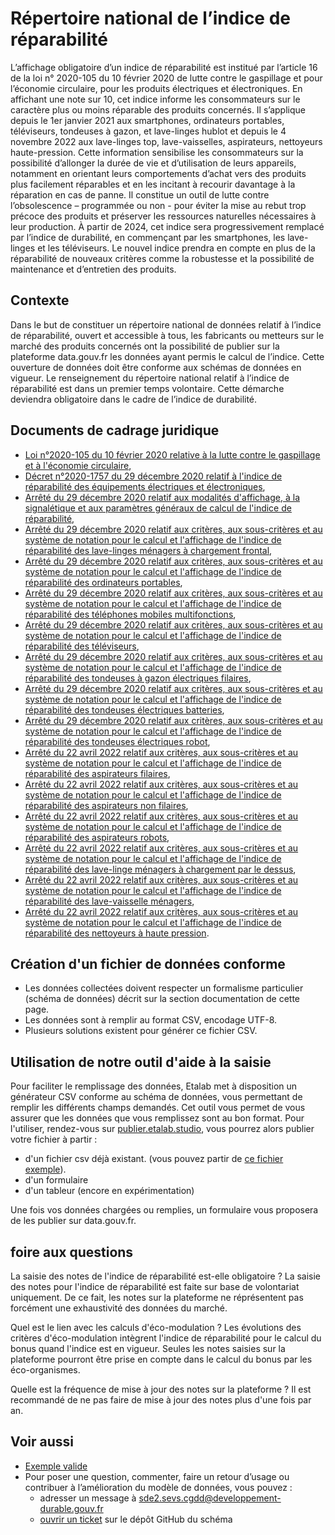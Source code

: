 # Répertoire national de l’indice de réparabilité

L’affichage obligatoire d’un indice de réparabilité est institué par l’article 16 de la loi n° 2020-105 du 10 février 2020 de lutte contre le gaspillage et pour l’économie circulaire, pour les produits électriques et électroniques. En affichant une note sur 10, cet indice informe les consommateurs sur le caractère plus ou moins réparable des produits concernés. Il s’applique depuis le 1er janvier 2021 aux smartphones, ordinateurs portables, téléviseurs, tondeuses à gazon, et lave-linges hublot et depuis le 4 novembre 2022 aux lave-linges top, lave-vaisselles, aspirateurs, nettoyeurs haute-pression.
Cette information sensibilise les consommateurs sur la possibilité d’allonger la durée de vie et d’utilisation de leurs appareils, notamment en orientant leurs comportements d’achat vers des produits plus facilement réparables et en les incitant à recourir davantage à la réparation en cas de panne.
Il constitue un outil de lutte contre l’obsolescence – programmée ou non - pour éviter la mise au rebut trop précoce des produits et préserver les ressources naturelles nécessaires à leur production.
À partir de 2024, cet indice sera progressivement remplacé par l’indice de durabilité, en commençant par les smartphones, les lave-linges et les téléviseurs. Le nouvel indice prendra en compte en plus de la réparabilité de nouveaux critères comme la robustesse et la possibilité de maintenance et d’entretien des produits.

## Contexte
Dans le but de constituer un répertoire national de données relatif à l’indice de réparabilité, ouvert et accessible à tous, les fabricants ou metteurs sur le marché des produits concernés ont la possibilité de publier sur la plateforme data.gouv.fr les données ayant permis le calcul de l’indice. Cette ouverture de données doit être conforme aux schémas de données en vigueur.
Le renseignement du répertoire national relatif à l’indice de réparabilité est dans un premier temps volontaire. Cette démarche deviendra obligatoire dans le cadre de l’indice de durabilité.

## Documents de cadrage juridique
- [Loi n°2020-105 du 10 février 2020 relative à la lutte contre le gaspillage et à l'économie circulaire](https://www.legifrance.gouv.fr/loda/id/JORFTEXT000041553759),
- [Décret n°2020-1757 du 29 décembre 2020 relatif à l'indice de réparabilité des équipements électriques et électroniques](https://www.legifrance.gouv.fr/jorf/id/JORFTEXT000042837821),
- [Arrêté du 29 décembre 2020 relatif aux modalités d'affichage, à la signalétique et aux paramètres généraux de calcul de l'indice de réparabilité](https://www.legifrance.gouv.fr/jorf/id/JORFTEXT000042838100),
- [Arrêté du 29 décembre 2020 relatif aux critères, aux sous-critères et au système de notation pour le calcul et l'affichage de l'indice de réparabilité des lave-linges ménagers à chargement frontal](https://www.legifrance.gouv.fr/loda/id/JORFTEXT000042838115),
- [Arrêté du 29 décembre 2020 relatif aux critères, aux sous-critères et au système de notation pour le calcul et l'affichage de l'indice de réparabilité des ordinateurs portables](https://www.legifrance.gouv.fr/loda/id/JORFTEXT000042838127),
- [Arrêté du 29 décembre 2020 relatif aux critères, aux sous-critères et au système de notation pour le calcul et l'affichage de l'indice de réparabilité des téléphones mobiles multifonctions](https://www.legifrance.gouv.fr/loda/id/JORFTEXT000042838138),
- [Arrêté du 29 décembre 2020 relatif aux critères, aux sous-critères et au système de notation pour le calcul et l'affichage de l'indice de réparabilité des téléviseurs](https://www.legifrance.gouv.fr/jorf/id/JORFTEXT000042838149),
- [Arrêté du 29 décembre 2020 relatif aux critères, aux sous-critères et au système de notation pour le calcul et l'affichage de l'indice de réparabilité des tondeuses à gazon électriques filaires](https://www.legifrance.gouv.fr/loda/id/JORFTEXT000042838162),
- [Arrêté du 29 décembre 2020 relatif aux critères, aux sous-critères et au système de notation pour le calcul et l'affichage de l'indice de réparabilité des tondeuses électriques batteries](https://www.legifrance.gouv.fr/loda/id/JORFTEXT000042838173),
- [Arrêté du 29 décembre 2020 relatif aux critères, aux sous-critères et au système de notation pour le calcul et l'affichage de l'indice de réparabilité des tondeuses électriques robot](https://www.legifrance.gouv.fr/loda/id/JORFTEXT000042838185),
- [Arrêté du 22 avril 2022 relatif aux critères, aux sous-critères et au système de notation pour le calcul et l'affichage de l'indice de réparabilité des aspirateurs filaires](https://www.legifrance.gouv.fr/jorf/id/JORFTEXT000045742661),
- [Arrêté du 22 avril 2022 relatif aux critères, aux sous-critères et au système de notation pour le calcul et l'affichage de l'indice de réparabilité des aspirateurs non filaires](https://www.legifrance.gouv.fr/jorf/id/JORFTEXT000045742718),
- [Arrêté du 22 avril 2022 relatif aux critères, aux sous-critères et au système de notation pour le calcul et l'affichage de l'indice de réparabilité des aspirateurs robots](https://www.legifrance.gouv.fr/jorf/id/JORFTEXT000045742672),
- [Arrêté du 22 avril 2022 relatif aux critères, aux sous-critères et au système de notation pour le calcul et l'affichage de l'indice de réparabilité des lave-linge ménagers à chargement par le dessus](https://www.legifrance.gouv.fr/jorf/id/JORFTEXT000045742683),
- [Arrêté du 22 avril 2022 relatif aux critères, aux sous-critères et au système de notation pour le calcul et l'affichage de l'indice de réparabilité des lave-vaisselle ménagers](https://www.legifrance.gouv.fr/jorf/id/JORFTEXT000045742695),
- [Arrêté du 22 avril 2022 relatif aux critères, aux sous-critères et au système de notation pour le calcul et l'affichage de l'indice de réparabilité des nettoyeurs à haute pression](https://www.legifrance.gouv.fr/jorf/id/JORFTEXT000045742707).

## Création d'un fichier de données conforme

* Les données collectées doivent respecter un formalisme particulier (schéma de données) décrit sur la section documentation de cette page.
* Les données sont à remplir au format CSV, encodage UTF-8.
* Plusieurs solutions existent pour générer ce fichier CSV.

## Utilisation de notre outil d'aide à la saisie

Pour faciliter le remplissage des données, Etalab met à disposition un générateur CSV conforme au schéma de données, vous permettant de remplir les différents champs demandés. Cet outil vous permet de vous assurer que les données que vous remplissez sont au bon format. Pour l'utiliser, rendez-vous sur [publier.etalab.studio](https://publier.etalab.studio/select?schema=etalab%2Fschema-indice-reparabilite), vous pourrez alors publier votre fichier à partir : 
- d'un fichier csv déjà existant. (vous pouvez partir de [ce fichier exemple](https://github.com/etalab/schema-indice-reparabilite/blob/master/exemple-valide.csv)).
- d'un formulaire
- d'un tableur (encore en expérimentation)

Une fois vos données chargées ou remplies, un formulaire vous proposera de les publier sur data.gouv.fr.

## foire aux questions 
La saisie des notes de l'indice de réparabilité est-elle obligatoire ? 
La saisie des notes pour l'indice de réparabilité est faite sur base de volontariat uniquement. De ce fait, les notes sur la plateforme ne réprésentent pas forcément une exhaustivité des données du marché.

Quel est le lien avec les calculs d'éco-modulation ?
Les évolutions des critères d'éco-modulation intègrent l'indice de réparabilité pour le calcul du bonus quand l'indice est en vigueur. 
Seules les notes saisies sur la plateforme pourront être prise en compte dans le calcul du bonus par les éco-organismes. 
 

Quelle est la fréquence de mise à jour des notes sur la plateforme ? 
Il est recommandé de ne pas faire de mise à jour des notes plus d'une fois par an. 

## Voir aussi
- [Exemple valide](https://github.com/etalab/schema-indice-reparabilite/blob/master/exemple-valide.csv)
- Pour poser une question, commenter, faire un retour d’usage ou contribuer à l’amélioration du modèle de données, vous pouvez :
    - adresser un message à sde2.sevs.cgdd@developpement-durable.gouv.fr
    - [ouvrir un ticket](https://github.com/etalab/schema-indice-reparabilite/issues) sur le dépôt GitHub du schéma
